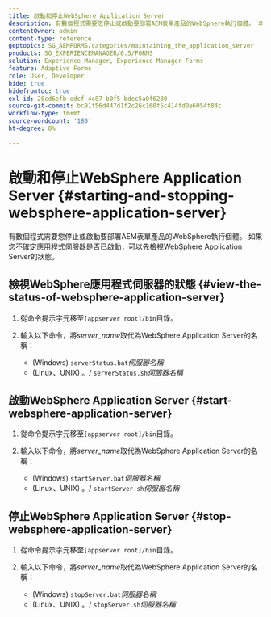 ```yaml
---
title: 啟動和停止WebSphere Application Server
description: 有數個程式需要您停止或啟動要部署AEM表單產品的WebSphere執行個體。 本檔案說明如何啟動和停止WebSphere Application Server。
contentOwner: admin
content-type: reference
geptopics: SG_AEMFORMS/categories/maintaining_the_application_server
products: SG_EXPERIENCEMANAGER/6.5/FORMS
solution: Experience Manager, Experience Manager Forms
feature: Adaptive Forms
role: User, Developer
hide: true
hidefromtoc: true
exl-id: 20cd6efb-edcf-4c87-b0f5-bdec5a0f6280
source-git-commit: bc91f56d447d1f2c26c160f5c414fd0e6054f84c
workflow-type: tm+mt
source-wordcount: '180'
ht-degree: 0%

---
```


# 啟動和停止WebSphere Application Server {#starting-and-stopping-websphere-application-server}

有數個程式需要您停止或啟動要部署AEM表單產品的WebSphere執行個體。 如果您不確定應用程式伺服器是否已啟動，可以先檢視WebSphere Application Server的狀態。

## 檢視WebSphere應用程式伺服器的狀態 {#view-the-status-of-websphere-application-server}

1. 從命令提示字元移至`[appserver root]/bin`目錄。
1. 輸入以下命令，將&#x200B;*server_name*&#x200B;取代為WebSphere Application Server的名稱：

   * (Windows) `serverStatus.bat`*伺服器名稱*
   * (Linux、UNIX) 。/ `serverStatus.sh`*伺服器名稱*

## 啟動WebSphere Application Server {#start-websphere-application-server}

1. 從命令提示字元移至`[appserver root]/bin`目錄。
1. 輸入以下命令，將&#x200B;*server_name*&#x200B;取代為WebSphere Application Server的名稱：

   * (Windows) `startServer.bat`*伺服器名稱*
   * (Linux、UNIX) 。/ `startServer.sh`*伺服器名稱*

## 停止WebSphere Application Server {#stop-websphere-application-server}

1. 從命令提示字元移至`[appserver root]/bin`目錄。
1. 輸入以下命令，將&#x200B;*server_name*&#x200B;取代為WebSphere Application Server的名稱：

   * (Windows) `stopServer.bat`*伺服器名稱*
   * (Linux、UNIX) 。/ `stopServer.sh`*伺服器名稱*
